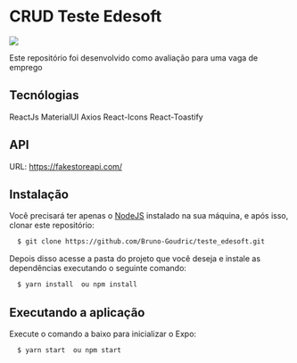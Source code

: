 # CRUD Teste Edesoft

![](src/assets/work/projeto.jpg)

Este repositório foi desenvolvido como avaliação para uma vaga de emprego

## Tecnólogias

ReactJs
MaterialUI
Axios
React-Icons
React-Toastify

## API

URL: https://fakestoreapi.com/

## Instalação

Você precisará ter apenas o [NodeJS](https://nodejs.org) instalado na sua máquina, e após isso, clonar este repositório:

```sh
  $ git clone https://github.com/Bruno-Goudric/teste_edesoft.git
```

Depois disso acesse a pasta do projeto que você deseja e instale as dependências executando o seguinte comando:

```sh
  $ yarn install  ou npm install
```

## Executando a aplicação

Execute o comando a baixo para inicializar o Expo:

```sh
  $ yarn start  ou npm start
```
